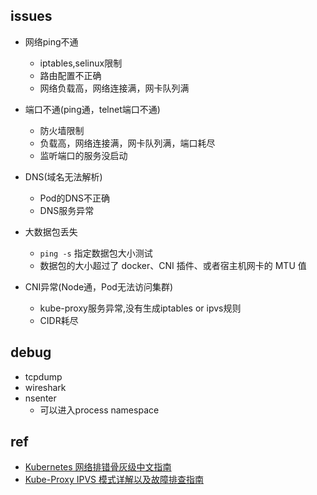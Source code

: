 ## issues

+ 网络ping不通
    + iptables,selinux限制
    + 路由配置不正确
    + 网络负载高，网络连接满，网卡队列满

+ 端口不通(ping通，telnet端口不通)
    + 防火墙限制
    + 负载高，网络连接满，网卡队列满，端口耗尽
    + 监听端口的服务没启动

+ DNS(域名无法解析)
    + Pod的DNS不正确
    + DNS服务异常

+ 大数据包丢失
    + `ping -s` 指定数据包大小测试
    + 数据包的大小超过了 docker、CNI 插件、或者宿主机网卡的 MTU 值

+ CNI异常(Node通，Pod无法访问集群)
    + kube-proxy服务异常,没有生成iptables or ipvs规则
    + CIDR耗尽

## debug

+ tcpdump
+ wireshark
+ nsenter
    + 可以进入process namespace

## ref
+ [Kubernetes 网络排错骨灰级中文指南](https://zhuanlan.zhihu.com/p/560558448)
+ [Kube-Proxy IPVS 模式详解以及故障排查指南](https://zhuanlan.zhihu.com/p/565050180)